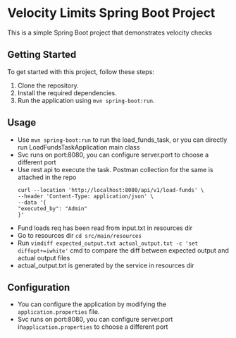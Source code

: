 # Velocity Limits Spring Boot Project

This is a simple Spring Boot project that demonstrates velocity checks

## Getting Started

To get started with this project, follow these steps:

1. Clone the repository.
2. Install the required dependencies.
3. Run the application using `mvn spring-boot:run`.

## Usage
- Use `mvn spring-boot:run` to run the load_funds_task, or you can directly run LoadFundsTaskApplication main class 
- Svc runs on port:8080, you can configure server.port to choose a different port
- Use rest api to execute the task. Postman collection for the same is attached in the repo
  ```
  curl --location 'http://localhost:8080/api/v1/load-funds' \
  --header 'Content-Type: application/json' \
  --data '{
  "executed_by": "Admin"
  }'
- Fund loads req has been read from input.txt in resources dir
- Go to resources dir  `cd src/main/resources`
- Run `vimdiff expected_output.txt actual_output.txt -c 'set diffopt+=iwhite'` cmd to compare the diff between expected output and actual output files
- actual_output.txt is generated by the service in resources dir

## Configuration
- You can configure the application by modifying the `application.properties` file.
- Svc runs on port:8080, you can configure server.port in`application.properties` to choose a different port
